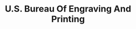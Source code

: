 ---
# This topic lives at
# https://digital.gov/topics/us-bureau-of-engraving-and-printing

slug: "us-bureau-of-engraving-and-printing"

# Topic Title
title: "U.S. Bureau Of Engraving And Printing"

# description — keep it short and clear
summary: ""


# Weight
weight: 1

# For more information on managing topics,
# see https://github.com/GSA/digitalgov.gov/wiki
---